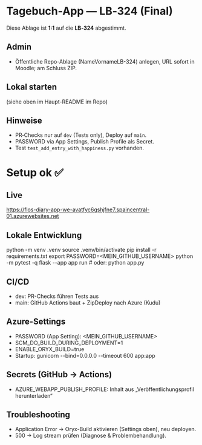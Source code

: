 
# Tagebuch-App — LB‑324 (Final)

Diese Ablage ist **1:1** auf die **LB‑324** abgestimmt.

## Admin
- Öffentliche Repo-Ablage (NameVornameLB-324) anlegen, URL sofort in Moodle; am Schluss ZIP.

## Lokal starten
(siehe oben im Haupt-README im Repo)

## Hinweise
- PR‑Checks nur auf `dev` (Tests only), Deploy auf `main`.
- PASSWORD via App Settings, Publish Profile als Secret.
- Test `test_add_entry_with_happiness.py` vorhanden.
# Setup ok ✅

## Live
https://flos-diary-app-we-avatfyc6gshjfne7.spaincentral-01.azurewebsites.net

## Lokale Entwicklung
python -m venv .venv
source .venv/bin/activate
pip install -r requirements.txt
export PASSWORD=<MEIN_GITHUB_USERNAME>
python -m pytest -q
flask --app app run  # oder: python app.py

## CI/CD
- dev: PR-Checks führen Tests aus
- main: GitHub Actions baut + ZipDeploy nach Azure (Kudu)

## Azure-Settings
- PASSWORD (App Setting): <MEIN_GITHUB_USERNAME>
- SCM_DO_BUILD_DURING_DEPLOYMENT=1
- ENABLE_ORYX_BUILD=true
- Startup: gunicorn --bind=0.0.0.0 --timeout 600 app:app

## Secrets (GitHub → Actions)
- AZURE_WEBAPP_PUBLISH_PROFILE: Inhalt aus „Veröffentlichungsprofil herunterladen“

## Troubleshooting
- Application Error → Oryx-Build aktivieren (Settings oben), neu deployen.
- 500 → Log stream prüfen (Diagnose & Problembehandlung).

